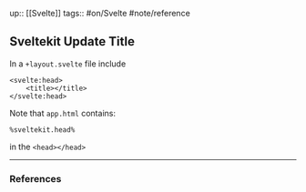 up:: [[Svelte]]
tags:: #on/Svelte #note/reference 

## Sveltekit Update Title

In a `+layout.svelte` file include 

```
<svelte:head>
    <title></title>
</svelte:head>
```

Note that `app.html` contains:

```
%sveltekit.head%
```

in the `<head></head>`

---
### References

